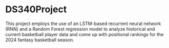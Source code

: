 # DS340Project

This project employs the use of an LSTM-based recurrent neural network (RNN) and a Random Forest regression model to analyze historical and current basketball player data and come up with positional rankings for the 2024 fantasy basketball season.

